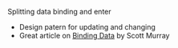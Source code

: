 Splitting data binding and enter


 * Design patern for updating and changing
 * Great article on [Binding Data](http://alignedleft.com/tutorials/d3/binding-data) by Scott Murray
